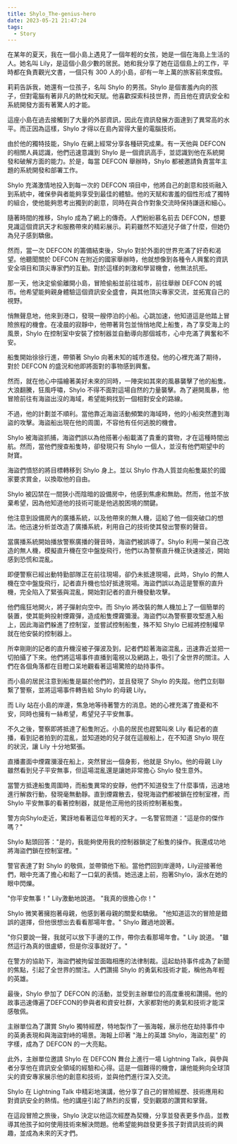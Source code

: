 ```yaml
---
title: Shylo_The-genius-hero
date: 2023-05-21 21:47:24
tags:
  - Story
---
```


在某年的夏天，我在一個小島上遇見了一個年輕的女孩，她是一個在海島上生活的人。她名叫 Lily，是這個小島少數的居民。她和我分享了她在這個島上的工作，平時都在負責觀光文書，一個只有 300 人的小島，卻有一年上萬的旅客前來度假。

莉莉告訴我，她還有一位孩子，名叫 Shylo 的男孩。Shylo 是個害羞內向的孩子，但對電腦有著非凡的熱忱和天賦。他喜歡探索科技世界，而且他在資訊安全和系統開發方面有著驚人的才能。

<!-- more -->

這座小島在過去接觸到了大量的外部資訊，因此在資訊發展方面達到了異常高的水平。而正因為這樣，Shylo 才得以在島內習得大量的電腦技術。

由於他的獨特技能，Shylo 在網上經常分享各種研究成果。有一天他與 DEFCON 的相關人員認識，他們迅速意識到 Shylo 是一個資訊高手，並認識到他在系統開發和破解方面的能力。於是，每當 DEFCON 舉辦時，Shylo 都被邀請負責當年主題的系統開發和部署工作。

Shylo 充滿激情地投入到每一次的 DEFCON 項目中，他將自己的創意和技術融入到系統中，確保參與者能夠享受到最佳的體驗。他的天賦和害羞的個性形成了獨特的組合，使他能夠思考出獨到的創意，同時在與合作對象交流時保持謙遜和細心。

隨著時間的推移，Shylo 成為了網上的傳奇。人們紛紛慕名前去 DEFCON，想要見識這個資訊天才和服務帶來的精彩展示。莉莉雖然不知道兒子做了什麼，但她仍為兒子感到驕傲。

然而，當一次 DEFCON 的籌備結束後，Shylo 對於外面的世界充滿了好奇和渴望。他聽聞關於 DEFCON 在附近的國家舉辦時，他就想像到各種令人興奮的資訊安全項目和頂尖專家們的互動。對於這樣的刺激和學習機會，他無法抗拒。

那一天，他決定偷偷離開小島，冒險偷船並前往城市，前往舉辦 DEFCON 的城市。他希望能夠親身體驗這個資訊安全盛會，與其他頂尖專家交流，並拓寬自己的視野。

悄無聲息地，他來到港口，發現一艘停泊的小船。心跳加速，他知道這是他踏上冒險旅程的機會。在凌晨的寂靜中，他帶著背包並悄悄地爬上船隻，為了享受海上的風景，Shylo 在控制室中安裝了控制器並自動導向那個城市，心中充滿了興奮和不安。

船隻開始徐徐行進，帶領著 Shylo 向著未知的城市進發。他的心裡充滿了期待，對於 DEFCON 的盛況和他即將面對的事物感到興奮。

然而，就在他心中描繪著美好未來的同時，一陣突如其來的風暴襲擊了他的船隻。大浪翻騰，狂風呼嘯，Shylo 不得不面對這場自然的力量襲擊。為了避開風暴，他冒險前往有海盜出沒的海域，希望能夠找到一個相對安全的路線。

不過，他的計劃並不順利。當他靠近海盜活動頻繁的海域時，他的小船突然遭到海盜的攻擊。海盜船出現在他的周圍，不容他有任何逃脫的機會。

Shylo 被海盜抓捕，海盜們誤以為他搭著小船載滿了貴重的寶物，才在這種時間出航。然而，當他們搜查船隻時，卻發現只有 Shylo 一個人，並沒有他們期望中的財寶。

海盜們憤怒的將目標轉移到 Shylo 身上。並以 Shylo 作為人質並向船隻屬於的國家要求賞金，以換取他的自由。

Shylo 被囚禁在一間狹小而陰暗的設備房中，他感到焦慮和無助。然而，他並不放棄希望，因為他知道他的技術可能是他逃脫困境的關鍵。

他注意到設備房內的廣播系統，以及他帶來的無人機，這給了他一個突破口的想法。他迅速分析並改造了廣播系統，利用自己的技術使其發出警察的聲音。

當廣播系統開始播放警察廣播的聲音時，海盜們被誤導了。Shylo 利用一架自己改造的無人機，模擬直升機在空中盤旋飛行，他們以為警察直升機正快速接近，開始感到恐慌和混亂。

即便警察已經出動特勤部隊正在前往現場，卻仍未抵達現場，此時，Shylo 的無人機在空中盤旋飛行，記者直升機也恰好抵達現場。海盜們誤以為這是警察的直升機，完全陷入了緊張與混亂，開始對記者的直升機發動攻擊。

他們瘋狂地開火，將子彈射向空中。而 Shylo 將改裝的無人機加上了一個簡單的裝置，使其能夠投射煙霧彈，造成船隻煙霧彌漫。海盜們以為警察要攻堅進入船上，因此海盜們躲進了控制室，並嘗試控制船隻，殊不知 Shylo 已經將控制權早就在他安裝的控制器上。

所幸剛剛的記者的直升機沒被子彈波及到，記者們趁著海盜混亂，迅速靠近並把一切拍攝了下來。他們將這場事件直播到電視以及網路上，吸引了全世界的關注。人們在各個角落都在目瞪口呆地觀看著這場驚險的劫持事件。

而小島的居民注意到船隻是屬於他們的，並且發現了 Shylo 的失蹤。他們立刻聯繫了警察，並將這場事件轉告給 Shylo 的母親 Lily。

而 Lily 站在小島的岸邊，焦急地等待著警方的消息。她的心裡充滿了擔憂和不安，同時也擁有一絲希望，希望兒子平安無事。

不久之後，警察即將抵達了船隻附近。小島的居民也趕緊叫來 Lily 看記者的直播，看到記者拍到的混亂，並知道她的兒子就在這艘船上，在不知道 Shylo 現在的狀況，讓 Lily 十分地緊張。

直播畫面中煙霧瀰漫在船上，突然冒出一個身影，他就是 Shylo。他的母親 Lily 雖然看到兒子平安無事，但這場混亂還是讓她非常擔心 Shylo 發生意外。

當警方抵達船隻周圍時，而船隻異常的安靜，他們不知道發生了什麼事情，迅速地進行解救行動，發現毫無動靜。直到煙霧散去，發現海盜們都被鎖在控制室裡，而 Shylo 平安無事的看著控制器，就是他正用他的技術控制著船隻。

警方向Shylo走近，驚訝地看著這位年輕的天才。一名警官問道："這是你的傑作嗎？"

Shylo 點頭回答："是的，我能夠使用我的控制器鎖定了船隻的操作。我還成功地將海盜們鎖在控制室裡。"

警官表達了對 Shylo 的敬佩，並帶領他下船。當他們回到岸邊時，Lily迎接著他們，眼中充滿了擔心和鬆了一口氣的表情。她迅速上前，抱著Shylo，淚水在她的眼中閃爍。

"你平安無事！" Lily激動地說道。 "我真的很擔心你！"

Shylo 微笑著擁抱著母親，他感到著母親的關愛和驕傲。 "他知道這次的冒險是錯誤的選擇，但他很想出去看看那場年會。" Shylo 難過地說著。

"你只要說一聲，我就可以放下手邊的工作，帶你去看那場年會。" Lily 說道。 "雖然這行為真的很盧蟒，但是你沒事就好了。"

在警方的協助下，海盜們被拘留並面臨相應的法律制裁。這起劫持事件成為了新聞的焦點，引起了全世界的關注。人們讚揚 Shylo 的勇氣和技術才能，稱他為年輕的英雄。

最後，Shylo 參加了 DEFCON 的活動，並受到主辦單位的高度重視和讚揚。他的故事迅速傳遍了DEFCON的參與者和資安社群，大家都對他的勇氣和技術才能深感敬佩。

主辦單位為了讚賞 Shylo 獨特經歷，特地製作了一張海報，展示他在劫持事件中的英勇表現和與海盜對峙的場景。海報上印著 "海上的英雄 Shylo，海盜剋星" 的字樣，成為了 DEFCON 的一大亮點。

此外，主辦單位邀請 Shylo 在 DEFCON 舞台上進行一場 Lightning Talk，與參與者分享他在資訊安全領域的經驗和心得。這是一個難得的機會，讓他能夠向全球頂尖的資安專家展示他的創意和技術，並與他們進行深入交流。

Shylo 在 Lightning Talk 中精彩地演講，他分享了自己的冒險經歷、技術應用和對資訊安全的熱情。他的講座引起了熱烈的反響，受到觀眾的讚賞和掌聲。

在這段冒險之旅後，Shylo 決定以他這次經歷為契機，分享並發表更多作品，並教導其他孩子如何使用技術來解決問題。他希望能夠啟發更多孩子對資訊技術的興趣，並成為未來的天才們。
